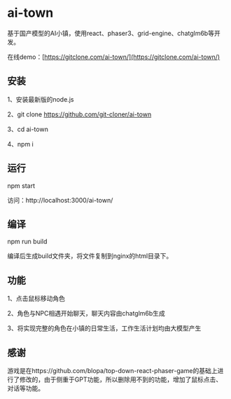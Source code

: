 # ai-town

基于国产模型的AI小镇，使用react、phaser3、grid-engine、chatglm6b等开发。

在线demo：[https://gitclone.com/ai-town/](https://gitclone.com/ai-town/)

## 安装

1、安装最新版的node.js

2、git clone https://github.com/git-cloner/ai-town

3、cd ai-town

4、npm i

## 运行

npm start

访问：http://localhost:3000/ai-town/

## 编译

npm run build

编译后生成build文件夹，将文件复制到nginx的html目录下。

## 功能

1、点击鼠标移动角色

2、角色与NPC相遇开始聊天，聊天内容由chatglm6b生成

3、将实现完整的角色在小镇的日常生活，工作生活计划均由大模型产生

## 感谢

游戏是在https://github.com/blopa/top-down-react-phaser-game的基础上进行了修改的，由于侧重于GPT功能，所以删除用不到的功能，增加了鼠标点击、对话等功能。